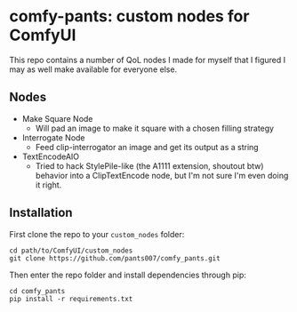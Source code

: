 # comfy-pants: custom nodes for ComfyUI
This repo contains a number of QoL nodes I made for myself that I figured I may as well make available for everyone else.
## Nodes
- Make Square Node
  - Will pad an image to make it square with a chosen filling strategy
- Interrogate Node
  - Feed clip-interrogator an image and get its output as a string
- TextEncodeAIO
  - Tried to hack StylePile-like (the A1111 extension, shoutout btw) behavior into a ClipTextEncode node, but I'm not sure I'm even doing it right.
## Installation
First clone the repo to your `custom_nodes` folder:

    cd path/to/ComfyUI/custom_nodes
    git clone https://github.com/pants007/comfy_pants.git

Then enter the repo folder and install dependencies through pip:

    cd comfy_pants
    pip install -r requirements.txt